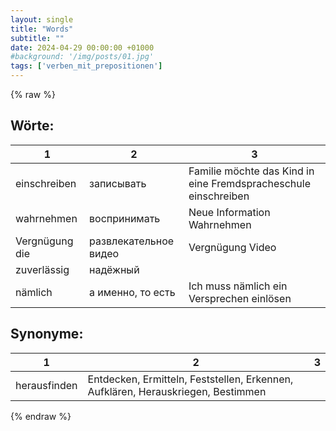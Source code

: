 ```yaml
---
layout: single
title: "Words"
subtitle: ""
date: 2024-04-29 00:00:00 +01000
#background: '/img/posts/01.jpg'
tags: ['verben_mit_prepositionen']
---
```


{% raw %}
## Wörte:

| 1  |2  | 3 |  
| --- | --- | --- | 
einschreiben | записывать | Familie möchte das Kind in eine Fremdspracheschule einschreiben
wahrnehmen | воспринимать | Neue Information Wahrnehmen
Vergnügung die | развлекательное видео | Vergnügung Video 
zuverlässig | надёжный | |
nämlich | а именно, то есть | Ich muss nämlich ein Versprechen einlösen


## Synonyme:
| 1  |2  | 3 |  
| --- | --- | --- |  
herausfinden | Entdecken, Ermitteln, Feststellen, Erkennen, Aufklären, Herauskriegen, Bestimmen | 




{% endraw %}

